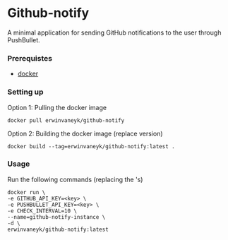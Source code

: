 # Github-notify
A minimal application for sending GitHub notifications to the user through PushBullet.

### Prerequistes
- [docker](https://www.docker.com/)

### Setting up
Option 1: Pulling the docker image
```
docker pull erwinvaneyk/github-notify
```

Option 2: Building the docker image (replace version)
```
docker build --tag=erwinvaneyk/github-notify:latest . 
```

### Usage
Run the following commands (replacing the <key>'s)
```
docker run \
-e GITHUB_API_KEY=<key> \
-e PUSHBULLET_API_KEY=<key> \
-e CHECK_INTERVAL=10 \
--name=github-notify-instance \
-d \
erwinvaneyk/github-notify:latest
```
